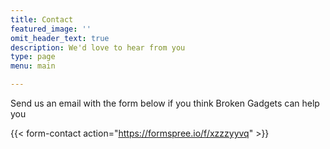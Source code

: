 ```yaml
---
title: Contact
featured_image: ''
omit_header_text: true
description: We'd love to hear from you
type: page
menu: main

---
```


Send us an email with the form below if you think Broken Gadgets can help you

{{< form-contact action="https://formspree.io/f/xzzzyyvq"  >}}
